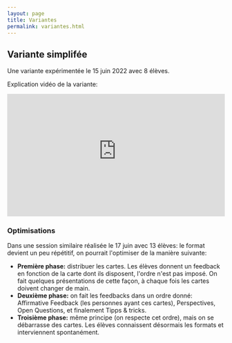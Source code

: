 ```yaml
---
layout: page
title: Variantes
permalink: variantes.html
---
```


## Variante simplifée

Une variante expérimentée le 15 juin 2022 avec 8 élèves.

Explication vidéo de la variante:

<iframe width="100%" style="aspect-ratio: 16 / 9;" src="https://www.youtube-nocookie.com/embed/QxA7qVhF7UQ" title="YouTube video player" frameborder="0" allow="accelerometer; autoplay; clipboard-write; encrypted-media; gyroscope; picture-in-picture" allowfullscreen></iframe>

### Optimisations

Dans une session similaire réalisée le 17 juin avec 13 élèves: le format devient un peu répétitif, on pourrait l'optimiser de la manière suivante:

- **Première phase:** distribuer les cartes. Les élèves donnent un feedback en fonction de la carte dont ils disposent, l'ordre n'est pas imposé. On fait quelques présentations de cette façon, à chaque fois les cartes doivent changer de main.
- **Deuxième phase:** on fait les feedbacks dans un ordre donné: Affirmative Feedback (les personnes ayant ces cartes), Perspectives, Open Questions, et finalement Tipps & tricks.
- **Troisième phase:** même principe (on respecte cet ordre), mais on se débarrasse des cartes. Les élèves connaissent désormais les formats et interviennent spontanément.
